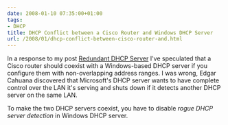 ```yaml
---
date: 2008-01-10 07:35:00+01:00
tags:
- DHCP
title: DHCP Conflict between a Cisco Router and Windows DHCP Server
url: /2008/01/dhcp-conflict-between-cisco-router-and.html
---
```

In a response to my post [Redundant DHCP Server](/2007/07/redundant-dhcp-server.html) I\'ve speculated that a Cisco router should coexist with a Windows-based DHCP server if you configure them with non-overlapping address ranges. I was wrong, Edgar Cahuana discovered that Microsoft\'s DHCP server wants to have complete control over the LAN it\'s serving and shuts down if it detects another DHCP server on the same LAN.

To make the two DHCP servers coexist, you have to disable _rogue DHCP server detection_ in Windows DHCP server.
